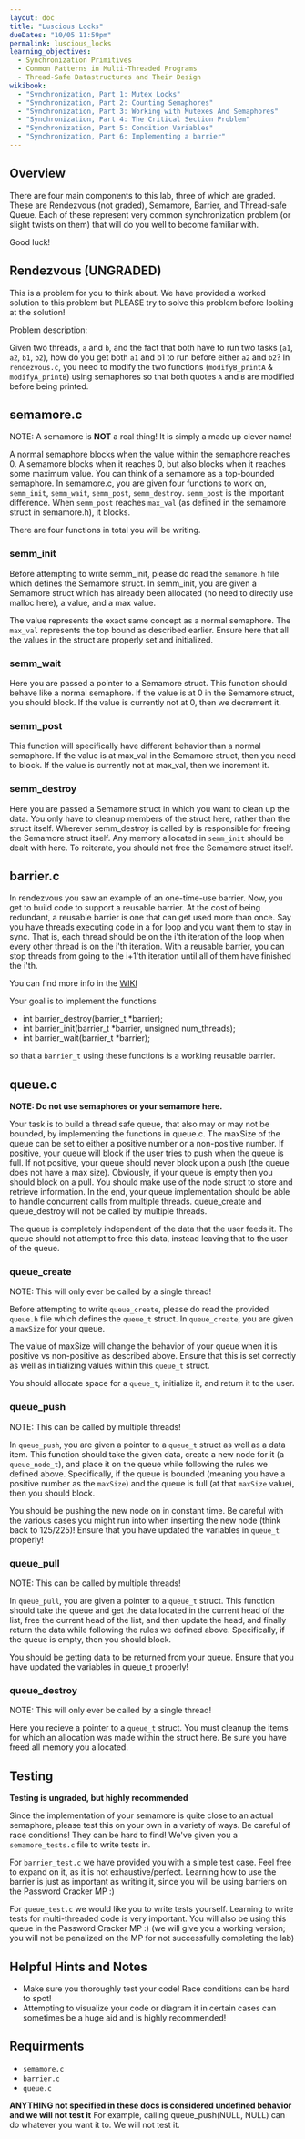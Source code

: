 ```yaml
---
layout: doc
title: "Luscious Locks"
dueDates: "10/05 11:59pm"
permalink: luscious_locks
learning_objectives:
  - Synchronization Primitives
  - Common Patterns in Multi-Threaded Programs
  - Thread-Safe Datastructures and Their Design
wikibook:
  - "Synchronization, Part 1: Mutex Locks"
  - "Synchronization, Part 2: Counting Semaphores"
  - "Synchronization, Part 3: Working with Mutexes And Semaphores"
  - "Synchronization, Part 4: The Critical Section Problem"
  - "Synchronization, Part 5: Condition Variables"
  - "Synchronization, Part 6: Implementing a barrier"
---
```


## Overview

There are four main components to this lab, three of which are graded. These are Rendezvous (not graded), Semamore, Barrier, and Thread-safe Queue. Each of these represent very common synchronization problem (or slight twists on them) that will do you well to become familiar with.

Good luck!

## Rendezvous (UNGRADED)

This is a problem for you to think about. We have provided a worked solution to this problem but PLEASE try to solve this problem before looking at the solution!

Problem description:

Given two threads, `a` and `b`, and the fact that both have to run two tasks (`a1`, `a2`, `b1`, `b2`), how do you get both `a1` and b1 to run before either `a2` and `b2`? In `rendezvous.c`, you need to modify the two functions (`modifyB_printA` & `modifyA_printB`) using semaphores so that both quotes `A` and `B` are modified before being printed.


## semamore.c
NOTE: A semamore is **NOT** a real thing! It is simply a made up clever name!

A normal semaphore blocks when the value within the semaphore reaches 0. A semamore blocks when it reaches 0, but also blocks when it reaches some maximum value. You can think of a semamore as a top-bounded semaphore. In semamore.c, you are given four functions to work on, `semm_init`, `semm_wait`, `semm_post`, `semm_destroy`. `semm_post` is the important difference. When `semm_post` reaches `max_val` (as defined in the semamore struct in semamore.h), it blocks.

There are four functions in total you will be writing.

### semm_init

Before attempting to write semm_init, please do read the `semamore.h` file which defines the Semamore struct. In semm_init, you are given a Semamore struct which has already been allocated (no need to directly use malloc here), a value, and a max value.

The value represents the exact same concept as a normal semaphore. The `max_val` represents the top bound as described earlier. Ensure here that all the values in the struct are properly set and initialized.

### semm_wait

Here you are passed a pointer to a Semamore struct. This function should behave like a normal semaphore. If the value is at 0 in the Semamore struct, you should block. If the value is currently not at 0, then we decrement it.

### semm_post

This function will specifically have different behavior than a normal semaphore. If the value is at max_val in the Semamore struct, then you need to block. If the value is currently not at max_val, then we increment it.


### semm_destroy

Here you are passed a Semamore struct in which you want to clean up the data. You only have to cleanup members of the struct here, rather than the struct itself. Wherever semm_destroy is called by is responsible for freeing the Semamore struct itself. Any memory allocated in `semm_init` should be dealt with here. To reiterate, you should not free the Semamore struct itself.

## barrier.c

In rendezvous you saw an example of an one-time-use barrier.  Now, you get to build code to support a reusable barrier.  At the cost of being redundant, a reusable barrier is one that can get used more than once.  Say you have threads executing code in a for loop and you want them to stay in sync.  That is, each thread should be on the i'th iteration of the loop when every other thread is on the i'th iteration.  With a reusable barrier, you can stop threads from going to the i+1'th iteration until all of them have finished the i'th.

You can find more info in the [WIKI](https://github.com/angrave/SystemProgramming/wiki/Synchronization%2C-Part-6%3A-Implementing-a-barrier)

Your goal is to implement the functions

* int barrier_destroy(barrier_t *barrier);
* int barrier_init(barrier_t *barrier, unsigned num_threads);
* int barrier_wait(barrier_t *barrier);

so that a `barrier_t` using these functions is a working reusable barrier.

## queue.c

**NOTE: Do not use semaphores or your semamore here.**

Your task is to build a thread safe queue, that also may or may not be bounded, by implementing the functions in queue.c. The maxSize of the queue can be set to either a positive number or a non-positive number. If positive, your queue will block if the user tries to push when the queue is full. If not positive, your queue should never block upon a push (the queue does not have a max size). Obviously, if your queue is empty then you should block on a pull. You should make use of the node struct to store and retrieve information. In the end, your queue implementation should be able to handle concurrent calls from multiple threads. queue_create and queue_destroy will not be called by multiple threads.

The queue is completely independent of the data that the user feeds it. The queue should not attempt to free this data, instead leaving that to the user of the queue.

### queue_create

NOTE: This will only ever be called by a single thread!

Before attempting to write `queue_create`, please do read the provided `queue.h` file which defines the `queue_t` struct. In `queue_create`, you are given a `maxSize` for your queue.

The value of maxSize will change the behavior of your queue when it is positive vs non-positive as described above. Ensure that this is set correctly as well as initializing values within this `queue_t` struct.

You should allocate space for a `queue_t`, initialize it, and return it to the user.


### queue_push

NOTE: This can be called by multiple threads!

In `queue_push`, you are given a pointer to a `queue_t` struct as well as a data item. This function should take the given data, create a new node for it (a `queue_node_t`), and place it on the queue while following the rules we defined above. Specifically, if the queue is bounded (meaning you have a positive number as the `maxSize`) and the queue is full (at that `maxSize` value), then you should block.

You should be pushing the new node on in constant time. Be careful with the various cases you might run into when inserting the new node (think back to 125/225)! Ensure that you have updated the variables in `queue_t` properly!

### queue_pull

NOTE: This can be called by multiple threads!

In `queue_pull`, you are given a pointer to a `queue_t` struct. This function should take the queue and get the data located in the current head of the list, free the current head of the list, and then update the head, and finally return the data while following the rules we defined above. Specifically, if the queue is empty, then you should block.

You should be getting data to be returned from your queue. Ensure that you have updated the variables in queue_t properly!

### queue_destroy

NOTE: This will only ever be called by a single thread!

Here you recieve a pointer to a `queue_t` struct. You must cleanup the items for which an allocation was made within the struct here. Be sure you have freed all memory you allocated.

## Testing

**Testing is ungraded, but highly recommended**

Since the implementation of your semamore is quite close to an actual semaphore, please test this on your own in a variety of ways. Be careful of race conditions! They can be hard to find!  We've given you a `semamore_tests.c` file to write tests in.


For `barrier_test.c` we have provided you with a simple test case.  Feel free to expand on it, as it is not exhaustive/perfect.  Learning how to use the barrier is just as important as writing it, since you will be using barriers on the Password Cracker MP :)

For `queue_test.c` we would like you to write tests yourself.  Learning to write tests for multi-threaded code is very important.  You will also be using this queue in the Password Cracker MP :)  (we will give you a working version; you will not be penalized on the MP for not successfully completing the lab)

## Helpful Hints and Notes

*   Make sure you thoroughly test your code! Race conditions can be hard to spot!
*   Attempting to visualize your code or diagram it in certain cases can sometimes be a huge aid and is highly recommended!

## Requirments

*   `semamore.c`
*   `barrier.c`
*   `queue.c`

**ANYTHING not specified in these docs is considered undefined behavior and we will not test it**
For example, calling queue_push(NULL, NULL) can do whatever you want it to. We will not test it.
